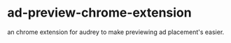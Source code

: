 ad-preview-chrome-extension
===========================

an chrome extension for audrey to make previewing ad placement's easier.
